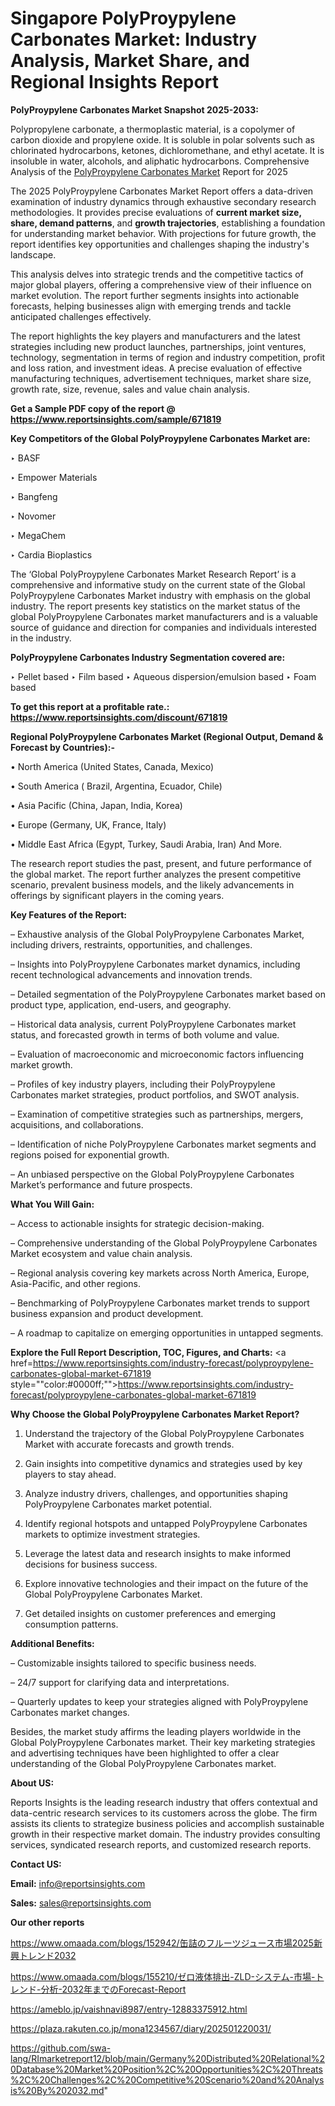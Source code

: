 # Singapore PolyProypylene Carbonates Market: Industry Analysis, Market Share, and Regional Insights Report

<strong>PolyProypylene Carbonates Market Snapshot 2025-2033:</strong>

Polypropylene carbonate, a thermoplastic material, is a copolymer of carbon dioxide and propylene oxide. It is soluble in polar solvents such as chlorinated hydrocarbons, ketones, dichloromethane, and ethyl acetate. It is insoluble in water, alcohols, and aliphatic hydrocarbons. Comprehensive Analysis of the <a href=https://www.reportsinsights.com/sample/671819>PolyProypylene Carbonates Market</a> Report for 2025

The 2025 PolyProypylene Carbonates Market Report offers a data-driven examination of industry dynamics through exhaustive secondary research methodologies. It provides precise evaluations of <strong>current market size, share, demand patterns</strong>, and <strong>growth trajectories</strong>, establishing a foundation for understanding market behavior. With projections for future growth, the report identifies key opportunities and challenges shaping the industry's landscape.

This analysis delves into strategic trends and the competitive tactics of major global players, offering a comprehensive view of their influence on market evolution. The report further segments insights into actionable forecasts, helping businesses align with emerging trends and tackle anticipated challenges effectively.

The report highlights the key players and manufacturers and the latest strategies including new product launches, partnerships, joint ventures, technology, segmentation in terms of region and industry competition, profit and loss ration, and investment ideas. A precise evaluation of effective manufacturing techniques, advertisement techniques, market share size, growth rate, size, revenue, sales and value chain analysis.

<strong>Get a Sample PDF copy of the report @ <a href=https://www.reportsinsights.com/sample/671819 style=color:#0000ff;>https://www.reportsinsights.com/sample/671819</a></strong>

<strong>Key Competitors of the Global PolyProypylene Carbonates Market are:</strong>

‣ BASF

‣ Empower Materials

‣ Bangfeng

‣ Novomer

‣ MegaChem

‣ Cardia Bioplastics

The ‘Global PolyProypylene Carbonates Market Research Report’ is a comprehensive and informative study on the current state of the Global PolyProypylene Carbonates Market industry with emphasis on the global industry. The report presents key statistics on the market status of the global PolyProypylene Carbonates market manufacturers and is a valuable source of guidance and direction for companies and individuals interested in the industry.

<strong>PolyProypylene Carbonates Industry Segmentation covered are:</strong>

‣ Pellet based
‣ Film based
‣ Aqueous dispersion/emulsion based
‣ Foam based

<strong>To get this report at a profitable rate.: <a href=https://www.reportsinsights.com/discount/671819 style=color:#0000ff;>https://www.reportsinsights.com/discount/671819</a></strong>

<strong>Regional PolyProypylene Carbonates Market (Regional Output, Demand &amp; Forecast by Countries):-</strong>

• North America (United States, Canada, Mexico)

• South America ( Brazil, Argentina, Ecuador, Chile)

• Asia Pacific (China, Japan, India, Korea)

• Europe (Germany, UK, France, Italy)

• Middle East Africa (Egypt, Turkey, Saudi Arabia, Iran) And More.

The research report studies the past, present, and future performance of the global market. The report further analyzes the present competitive scenario, prevalent business models, and the likely advancements in offerings by significant players in the coming years.

<strong>Key Features of the Report:</strong>

– Exhaustive analysis of the Global PolyProypylene Carbonates Market, including drivers, restraints, opportunities, and challenges.

– Insights into PolyProypylene Carbonates market dynamics, including recent technological advancements and innovation trends.

– Detailed segmentation of the PolyProypylene Carbonates market based on product type, application, end-users, and geography.

– Historical data analysis, current PolyProypylene Carbonates market status, and forecasted growth in terms of both volume and value.

– Evaluation of macroeconomic and microeconomic factors influencing market growth.

– Profiles of key industry players, including their PolyProypylene Carbonates market strategies, product portfolios, and SWOT analysis.

– Examination of competitive strategies such as partnerships, mergers, acquisitions, and collaborations.

– Identification of niche PolyProypylene Carbonates market segments and regions poised for exponential growth.

– An unbiased perspective on the Global PolyProypylene Carbonates Market’s performance and future prospects.

<strong>What You Will Gain:</strong>

– Access to actionable insights for strategic decision-making.

– Comprehensive understanding of the Global PolyProypylene Carbonates Market ecosystem and value chain analysis.

– Regional analysis covering key markets across North America, Europe, Asia-Pacific, and other regions.

– Benchmarking of PolyProypylene Carbonates market trends to support business expansion and product development.

– A roadmap to capitalize on emerging opportunities in untapped segments.

<strong>Explore the Full Report Description, TOC, Figures, and Charts:</strong>
<a href=https://www.reportsinsights.com/industry-forecast/polyproypylene-carbonates-global-market-671819 style=""color:#0000ff;"">https://www.reportsinsights.com/industry-forecast/polyproypylene-carbonates-global-market-671819</a>

<strong>Why Choose the Global PolyProypylene Carbonates Market Report?</strong>

1. Understand the trajectory of the Global PolyProypylene Carbonates Market with accurate forecasts and growth trends.

2. Gain insights into competitive dynamics and strategies used by key players to stay ahead.

3. Analyze industry drivers, challenges, and opportunities shaping PolyProypylene Carbonates market potential.

4. Identify regional hotspots and untapped PolyProypylene Carbonates markets to optimize investment strategies.

5. Leverage the latest data and research insights to make informed decisions for business success.

6. Explore innovative technologies and their impact on the future of the Global PolyProypylene Carbonates Market.

7. Get detailed insights on customer preferences and emerging consumption patterns.

<strong>Additional Benefits:</strong>

– Customizable insights tailored to specific business needs.

– 24/7 support for clarifying data and interpretations.

– Quarterly updates to keep your strategies aligned with PolyProypylene Carbonates market changes.

Besides, the market study affirms the leading players worldwide in the Global PolyProypylene Carbonates market. Their key marketing strategies and advertising techniques have been highlighted to offer a clear understanding of the Global PolyProypylene Carbonates market.

<strong><strong>About US</strong>:</strong>

Reports Insights is the leading research industry that offers contextual and data-centric research services to its customers across the globe. The firm assists its clients to strategize business policies and accomplish sustainable growth in their respective market domain. The industry provides consulting services, syndicated research reports, and customized research reports.

<strong>Contact US:</strong>

<p class=><b>Email:</b> <a href=mailto:info@reportsinsights.com>info@reportsinsights.com</a></p>
<p class=><b>Sales:</b> <a href=mailto:sales@reportsinsights.com>sales@reportsinsights.com</a></p>

<strong>Our other reports</strong>

<a href=https://www.omaada.com/blogs/152942/缶詰のフルーツジュース市場2025新興トレンド2032>https://www.omaada.com/blogs/152942/缶詰のフルーツジュース市場2025新興トレンド2032</a>

<a href=https://www.omaada.com/blogs/155210/ゼロ液体排出-ZLD-システム-市場-トレンド-分析-2032年までのForecast-Report>https://www.omaada.com/blogs/155210/ゼロ液体排出-ZLD-システム-市場-トレンド-分析-2032年までのForecast-Report</a>

<a href=https://ameblo.jp/vaishnavi8987/entry-12883375912.html>https://ameblo.jp/vaishnavi8987/entry-12883375912.html</a>

<a href=https://plaza.rakuten.co.jp/mona1234567/diary/202501220031/>https://plaza.rakuten.co.jp/mona1234567/diary/202501220031/</a>

<a href=https://github.com/swa-lang/RImarketreport12/blob/main/Germany%20Distributed%20Relational%20Database%20Market%20Position%2C%20Opportunities%2C%20Threats%2C%20Challenges%2C%20Competitive%20Scenario%20and%20Analysis%20By%202032.md>https://github.com/swa-lang/RImarketreport12/blob/main/Germany%20Distributed%20Relational%20Database%20Market%20Position%2C%20Opportunities%2C%20Threats%2C%20Challenges%2C%20Competitive%20Scenario%20and%20Analysis%20By%202032.md</a>"
